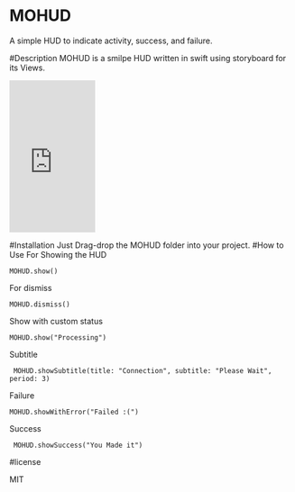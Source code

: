 # MOHUD
A simple HUD to indicate activity, success, and failure.


#Description
MOHUD is a smilpe HUD written in swift using storyboard for its Views.

<iframe src="http://gifs.com/embed/y580lQ" frameborder="0" scrolling="no" width='152' height='270' style="-webkit-backface-visibility: hidden;-webkit-transform: scale(1);" ></iframe>

#Installation
Just Drag-drop the MOHUD folder into your project.
#How to Use
For Showing the HUD 

`
MOHUD.show()
`

For dismiss 

`MOHUD.dismiss()`

Show with custom status 

`MOHUD.show("Processing")`

Subtitle

` MOHUD.showSubtitle(title: "Connection", subtitle: "Please Wait", period: 3)`

Failure

`MOHUD.showWithError("Failed :(")`

Success

` MOHUD.showSuccess("You Made it")`


#license

MIT
